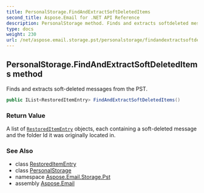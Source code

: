 ```yaml
---
title: PersonalStorage.FindAndExtractSoftDeletedItems
second_title: Aspose.Email for .NET API Reference
description: PersonalStorage method. Finds and extracts softdeleted messages from the PST
type: docs
weight: 230
url: /net/aspose.email.storage.pst/personalstorage/findandextractsoftdeleteditems/
---
```

## PersonalStorage.FindAndExtractSoftDeletedItems method

Finds and extracts soft-deleted messages from the PST.

```csharp
public IList<RestoredItemEntry> FindAndExtractSoftDeletedItems()
```

### Return Value

A list of [`RestoredItemEntry`](../../restoreditementry/) objects, each containing a soft-deleted message and the folder Id it was originally located in.

### See Also

* class [RestoredItemEntry](../../restoreditementry/)
* class [PersonalStorage](../)
* namespace [Aspose.Email.Storage.Pst](../../personalstorage/)
* assembly [Aspose.Email](../../../)


